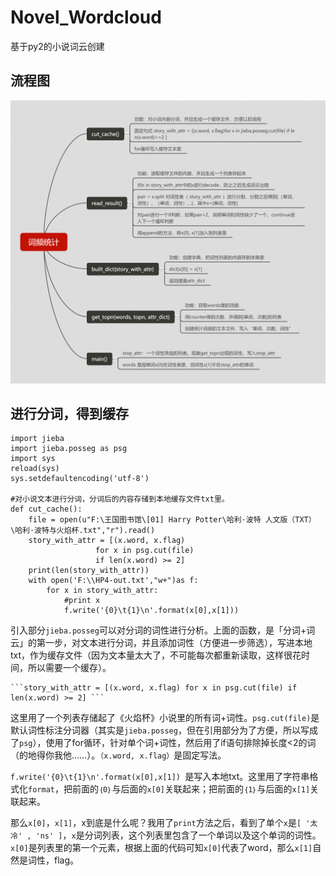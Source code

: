 # Novel_Wordcloud
基于py2的小说词云创建
## 流程图
![pic](https://github.com/KING221/Novel_Wordcloud/blob/master/词频统计.png)
## 进行分词，得到缓存
```
import jieba
import jieba.posseg as psg
import sys
reload(sys)
sys.setdefaultencoding('utf-8')

#对小说文本进行分词，分词后的内容存储到本地缓存文件txt里。
def cut_cache():
    file = open(u"F:\王国图书馆\[01] Harry Potter\哈利·波特 人文版（TXT）\哈利·波特与火焰杯.txt","r").read()
    story_with_attr = [(x.word, x.flag)
                   for x in psg.cut(file)
                   if len(x.word) >= 2]
    print(len(story_with_attr))
    with open('F:\\HP4-out.txt',"w+")as f:
        for x in story_with_attr:
            #print x
            f.write('{0}\t{1}\n'.format(x[0],x[1]))
```
  引入部分```jieba.posseg```可以对分词的词性进行分析。上面的函数，是「分词+词云」的第一步，对文本进行分词，并且添加词性（方便进一步筛选），写进本地txt，作为缓存文件（因为文本量太大了，不可能每次都重新读取，这样很花时间，所以需要一个缓存）。
  
    ```story_with_attr = [(x.word, x.flag) for x in psg.cut(file) if len(x.word) >= 2] ```
    
  这里用了一个列表存储起了《火焰杯》小说里的所有词+词性。```psg.cut(file)```是默认词性标注分词器（其实是```jieba.posseg```，但在引用部分为了方便，所以写成了```psg```），使用了for循环，针对单个词+词性，然后用了if语句排除掉长度<2的词（的地得你我他……）。```（x.word, x.flag）```是固定写法。
    
  ```f.write('{0}\t{1}\n'.format(x[0],x[1]) ```是写入本地txt。这里用了字符串格式化```format```，把前面的```｛0｝```与后面的```x[0]```关联起来；把前面的```｛1｝```与后面的```x[1]```关联起来。
  
  那么```x[0]```，```x[1]```，x到底是什么呢？我用了```print```方法之后，看到了单个```x```是```[ '太冷' , 'ns' ]```，```x```是分词列表，这个列表里包含了一个单词以及这个单词的词性。```x[0]```是列表里的第一个元素，根据上面的代码可知```x[0]```代表了word，那么```x[1]```自然是词性，flag。
